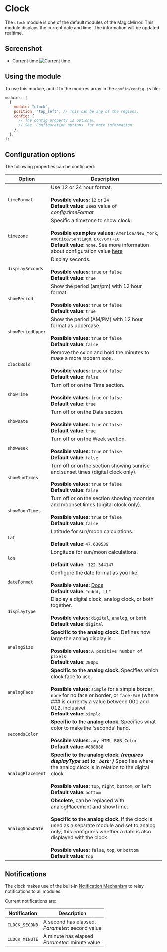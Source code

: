# Clock

The `clock` module is one of the default modules of the MagicMirror.
This module displays the current date and time. The information will be updated realtime.

## Screenshot

- Current time
  ![Current time](./screenshots/clock_screenshot.png)

## Using the module

To use this module, add it to the modules array in the `config/config.js` file:

```javascript
modules: [
  {
    module: "clock",
    position: "top_left", // This can be any of the regions.
    config: {
      // The config property is optional.
      // See 'Configuration options' for more information.
    },
  },
];
```

## Configuration options

The following properties can be configured:

| Option            | Description                                                                                                                                                                                                                                                                                                                           |
| ----------------- | ------------------------------------------------------------------------------------------------------------------------------------------------------------------------------------------------------------------------------------------------------------------------------------------------------------------------------------- |
| `timeFormat`      | Use 12 or 24 hour format. <br><br> **Possible values:** `12` or `24` <br> **Default value:** uses value of _config.timeFormat_                                                                                                                                                                                                        |
| `timezone`        | Specific a timezone to show clock. <br><br> **Possible examples values:** `America/New_York`, `America/Santiago`, `Etc/GMT+10` <br> **Default value:** `none`. See more information about configuration value [here](https://momentjs.com/timezone/docs/#/data-formats/packed-format/)                                                |
| `displaySeconds`  | Display seconds. <br><br> **Possible values:** `true` or `false` <br> **Default value:** `true`                                                                                                                                                                                                                                       |
| `showPeriod`      | Show the period (am/pm) with 12 hour format. <br><br> **Possible values:** `true` or `false` <br> **Default value:** `true`                                                                                                                                                                                                           |
| `showPeriodUpper` | Show the period (AM/PM) with 12 hour format as uppercase. <br><br> **Possible values:** `true` or `false` <br> **Default value:** `false`                                                                                                                                                                                             |
| `clockBold`       | Remove the colon and bold the minutes to make a more modern look. <br><br> **Possible values:** `true` or `false` <br> **Default value:** `false`                                                                                                                                                                                     |
| `showTime`        | Turn off or on the Time section. <br><br> **Possible values:** `true` or `false` <br> **Default value:** `true`                                                                                                                                                                                                                       |
| `showDate`        | Turn off or on the Date section. <br><br> **Possible values:** `true` or `false` <br> **Default value:** `true`                                                                                                                                                                                                                       |
| `showWeek`        | Turn off or on the Week section. <br><br> **Possible values:** `true` or `false` <br> **Default value:** `false`                                                                                                                                                                                                                      |
| `showSunTimes`    | Turn off or on the section showing sunrise and sunset times (digital clock only). <br><br> **Possible values:** `true` or `false` <br> **Default value:** `false`                                                                                                                                                                     |
| `showMoonTimes`   | Turn off or on the section showing moonrise and moonset times (digital clock only). <br><br> **Possible values:** `true` or `false` <br> **Default value:** `false`                                                                                                                                                                   |
| `lat`             | Latitude for sun/moon calculations. <br><br> **Default value:** `47.630539`                                                                                                                                                                                                                                                           |
| `lon`             | Longitude for sun/moon calculations. <br><br> **Default value:** `-122.344147`                                                                                                                                                                                                                                                        |
| `dateFormat`      | Configure the date format as you like. <br><br> **Possible values:** [Docs](https://momentjs.com/docs/#/displaying/format/) <br> **Default value:** `"dddd, LL"`                                                                                                                                                                      |
| `displayType`     | Display a digital clock, analog clock, or both together. <br><br> **Possible values:** `digital`, `analog`, or `both` <br> **Default value:** `digital`                                                                                                                                                                               |
| `analogSize`      | **Specific to the analog clock.** Defines how large the analog display is. <br><br> **Possible values:** `A positive number of pixels` <br> **Default value:** `200px`                                                                                                                                                                |
| `analogFace`      | **Specific to the analog clock.** Specifies which clock face to use. <br><br> **Possible values:** `simple` for a simple border, `none` for no face or border, or `face-###` (where ### is currently a value between 001 and 012, inclusive) <br> **Default value:** `simple`                                                         |
| `secondsColor`    | **Specific to the analog clock.** Specifies what color to make the 'seconds' hand. <br><br> **Possible values:** `any HTML RGB Color` <br> **Default value:** `#888888`                                                                                                                                                               |
| `analogPlacement` | **Specific to the analog clock. _(requires displayType set to `'both'`)_** Specifies where the analog clock is in relation to the digital clock <br><br> **Possible values:** `top`, `right`, `bottom`, or `left` <br> **Default value:** `bottom`                                                                                    |
| `analogShowDate`  | **Obsolete**, can be replaced with analogPlacement and showTime. <br><br>**Specific to the analog clock.** If the clock is used as a separate module and set to analog only, this configures whether a date is also displayed with the clock. <br><br> **Possible values:** `false`, `top`, or `bottom` <br> **Default value:** `top` |

## Notifications

The clock makes use of the built-in [Notification Mechanism](https://github.com/michMich/MagicMirror/wiki/notifications) to relay notifications to all modules.

Current notifications are:

| Notification   | Description                                          |
| -------------- | ---------------------------------------------------- |
| `CLOCK_SECOND` | A second has elapsed. <br> _Parameter_: second value |
| `CLOCK_MINUTE` | A minute has elapsed <br> _Parameter_: minute value  |
